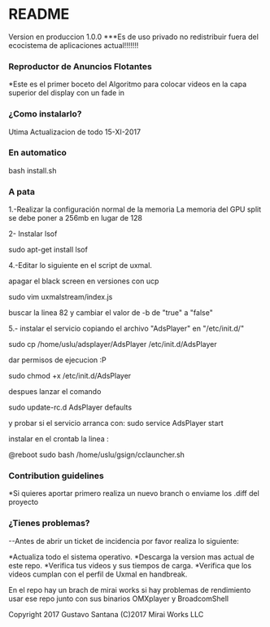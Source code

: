 # README #

Version en produccion 1.0.0
***Es de uso privado no redistribuir fuera del ecocistema de aplicaciones actual!!!!!!!

### Reproductor de Anuncios Flotantes ###

*Este es el primer boceto del Algoritmo para colocar videos en la capa superior del display con un fade in

### ¿Como instalarlo? ###
Utima Actualizacion de todo 15-XI-2017

### En automatico ###


bash install.sh


### A pata ###



1.-Realizar la configuración normal de la memoria
     La memoria del GPU split se debe poner a 256mb en lugar de 128

2- Instalar lsof

sudo apt-get install lsof

4.-Editar lo siguiente en el script de uxmal.

apagar el black screen en versiones con ucp

sudo vim uxmalstream/index.js

buscar la linea 82 y cambiar el valor de -b de "true" a "false"

5.- instalar el servicio copiando el archivo "AdsPlayer" en "/etc/init.d/"

sudo cp /home/uslu/adsplayer/AdsPlayer /etc/init.d/AdsPlayer

dar permisos de ejecucion :P

sudo chmod +x /etc/init.d/AdsPlayer

despues lanzar el comando

sudo update-rc.d AdsPlayer defaults

y probar si el servicio arranca con: sudo service AdsPlayer start

instalar en el crontab la linea :

@reboot sudo bash /home/uslu/gsign/cclauncher.sh

### Contribution guidelines ###

*Si quieres aportar primero realiza un nuevo branch o enviame los .diff del proyecto

### ¿Tienes problemas? ###

--Antes de abrir un ticket de incidencia por favor realiza lo siguiente:

*Actualiza todo el sistema operativo.
*Descarga la version mas actual de este repo.
*Verifica tus videos y sus tiempos de carga.
*Verifica que los videos cumplan con el perfil de Uxmal en handbreak.

En el repo hay un brach de mirai works si hay problemas de rendimiento usar ese repo junto con sus binarios OMXplayer y BroadcomShell 


Copyright 2017 Gustavo Santana
(C)2017 Mirai Works LLC

